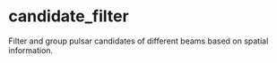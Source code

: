 # candidate_filter
Filter and group pulsar candidates of different beams based on spatial information.
